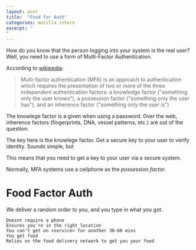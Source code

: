 ```yaml
---
layout: post
title:  "Food for Auth"
categories: mozilla intern
excerpt: "
"
---
```


How do you know that the person logging into your system is the real user? Well, you need to use a form of Multi-Factor Authentication.

According to [wikipedia](https://en.wikipedia.org/wiki/Multi-factor_authentication):
> Multi-factor authentication (MFA) is an approach to authentication which requires the presentation of two or more of the three independent authentication factors: a knowledge factor ("something only the user knows"), a possession factor ("something only the user has"), and an inherence factor ("something only the user is")

The knowlege factor is a given when using a password. Over the web, inherence factors (fingerprints, DNA, vessel patterns, etc.) are out of the question.

The key here is the knowlege factor. Get a secure key to your user to verify identity. Sounds simple, but 

This means that you need to get a key to your user via a secure system.

Normally, MFA systems use a cellphone as the _possession factor_. 






# Food Factor Auth



We deliver a random order to you, and you type in what you got.



	Doesnt require a phone
	Ensures you're in the right location
	You can't get on <service> for another 30-60 mins
	You get food
	Relies on the food delivery network to get you your food

	
